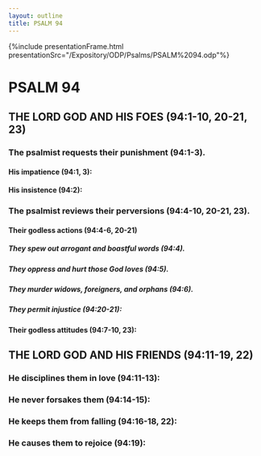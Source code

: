 ```yaml
---
layout: outline
title: PSALM 94
---
```

{%include presentationFrame.html presentationSrc="/Expository/ODP/Psalms/PSALM%2094.odp"%}

# PSALM 94 
## THE LORD GOD AND HIS FOES (94:1-10, 20-21, 23) 
###  The psalmist requests their punishment (94:1-3). 
####  His impatience (94:1, 3): 
####  His insistence (94:2): 
###  The psalmist reviews their perversions (94:4-10, 20-21, 23). 
####  Their godless actions (94:4-6, 20-21) 
#####  They spew out arrogant and boastful words (94:4). 
#####  They oppress and hurt those God loves (94:5). 
#####  They murder widows, foreigners, and orphans (94:6). 
#####  They permit injustice (94:20-21): 
####  Their godless attitudes (94:7-10, 23): 
## THE LORD GOD AND HIS FRIENDS (94:11-19, 22) 
###  He disciplines them in love (94:11-13): 
###  He never forsakes them (94:14-15): 
###  He keeps them from falling (94:16-18, 22): 
###  He causes them to rejoice (94:19): 
